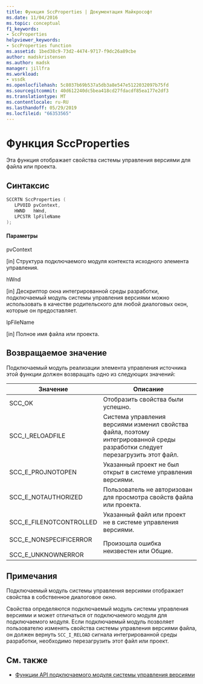 ```yaml
---
title: Функция SccProperties | Документация Майкрософт
ms.date: 11/04/2016
ms.topic: conceptual
f1_keywords:
- SccProperties
helpviewer_keywords:
- SccProperties function
ms.assetid: 1bed38c9-73d2-4474-9717-f9dc26a89cbe
author: madskristensen
ms.author: madsk
manager: jillfra
ms.workload:
- vssdk
ms.openlocfilehash: 5c8037b69b537a5db3a8e547e5122032097b75fd
ms.sourcegitcommit: 40d612240dc5bea418cd27fdacdf85ea177e2df3
ms.translationtype: MT
ms.contentlocale: ru-RU
ms.lasthandoff: 05/29/2019
ms.locfileid: "66353565"
---
```

# <a name="sccproperties-function"></a>Функция SccProperties
Эта функция отображает свойства системы управления версиями для файла или проекта.

## <a name="syntax"></a>Синтаксис

```cpp
SCCRTN SccProperties (
   LPVOID pvContext,
   HWND   hWnd,
   LPCSTR lpFileName
);
```

#### <a name="parameters"></a>Параметры
 pvContext

[in] Структура подключаемого модуля контекста исходного элемента управления.

 hWnd

[in] Дескриптор окна интегрированной среды разработки, подключаемый модуль системы управления версиями можно использовать в качестве родительского для любой диалоговых окон, которые он предоставляет.

 lpFileName

[in] Полное имя файла или проекта.

## <a name="return-value"></a>Возвращаемое значение
 Подключаемый модуль реализации элемента управления источника этой функции должен возвращать одно из следующих значений:

|Значение|Описание|
|-----------|-----------------|
|SCC_OK|Отобразить свойства были успешно.|
|SCC_I_RELOADFILE|Система управления версиями изменил свойства файла, поэтому интегрированной среды разработки следует перезагрузить этот файл.|
|SCC_E_PROJNOTOPEN|Указанный проект не был открыт в системе управления версиями.|
|SCC_E_NOTAUTHORIZED|Пользователь не авторизован для просмотра свойств файла или проекта.|
|SCC_E_FILENOTCONTROLLED|Указанный файл или проект не в системе управления версиями.|
|SCC_E_NONSPECIFICERROR<br /><br /> SCC_E_UNKNOWNERROR|Произошла ошибка неизвестен или Общие.|

## <a name="remarks"></a>Примечания
 Подключаемый модуль системы управления версиями отображает свойства в собственное диалоговое окно.

 Свойства определяются подключаемый модуль системы управления версиями и может отличаться от подключаемого модуля для подключаемого модуля. Если подключаемый модуль позволяет пользователю изменять свойства системы управления версиями файла, он должен вернуть `SCC_I_RELOAD` сигнала интегрированной среды разработки, необходимо перезагрузить этот файл или проект.

## <a name="see-also"></a>См. также
- [Функции API подключаемого модуля системы управления версиями](../extensibility/source-control-plug-in-api-functions.md)
